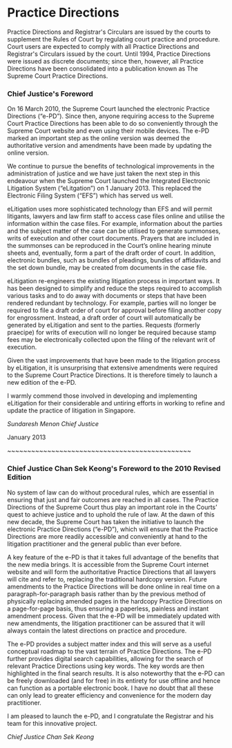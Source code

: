 # Practice Directions
Practice Directions and Registrar's Circulars are issued by the courts to supplement the Rules of Court by regulating court practice and procedure. Court users are expected to comply with all Practice Directions and Registrar's Circulars issued by the court. Until 1994, Practice Directions were issued as discrete documents; since then, however, all Practice Directions have been consolidated into a publication known as The Supreme Court Practice Directions.

###  Chief Justice's Foreword

On 16 March 2010, the Supreme Court launched the electronic Practice Directions (“e-PD”). Since then, anyone requiring access to the Supreme Court Practice Directions has been able to do so conveniently through the Supreme Court website and even using their mobile devices. The e-PD marked an important step as the online version was deemed the authoritative version and amendments have been made by updating the online version.

We continue to pursue the benefits of technological improvements in the administration of justice and we have just taken the next step in this endeavour when the Supreme Court launched the Integrated Electronic Litigation System (“eLitgation”) on 1 January 2013. This replaced the Electronic Filing System (“EFS”) which has served us well.

eLitigation uses more sophisticated technology than EFS and will permit litigants, lawyers and law firm staff to access case files online and utilise the information within the case files. For example, information about the parties and the subject matter of the case can be utilised to generate summonses, writs of execution and other court documents. Prayers that are included in the summonses can be reproduced in the Court’s online hearing minute sheets and, eventually, form a part of the draft order of court. In addition, electronic bundles, such as bundles of pleadings, bundles of affidavits and the set down bundle, may be created from documents in the case file.

eLitigation re-engineers the existing litigation process in important ways. It has been designed to simplify and reduce the steps required to accomplish various tasks and to do away with documents or steps that have been rendered redundant by technology. For example, parties will no longer be required to file a draft order of court for approval before filing another copy for engrossment. Instead, a draft order of court will automatically be generated by eLitigation and sent to the parties. Requests (formerly praecipe) for writs of execution will no longer be required because stamp fees may be electronically collected upon the filing of the relevant writ of execution.

Given the vast improvements that have been made to the litigation process by eLitigation, it is unsurprising that extensive amendments were required to the Supreme Court Practice Directions. It is therefore timely to launch a new edition of the e-PD.

I warmly commend those involved in developing and implementing eLitigation for their considerable and untiring efforts in working to refine and update the practice of litigation in Singapore.

_Sundaresh Menon_
_Chief Justice_

January 2013

\~~~~~~~~~~~~~~~~~~~~~~~~~~~~~~~~~~~~~~~~~~~~~~

### Chief Justice Chan Sek Keong's Foreword to the 2010 Revised Edition

No system of law can do without procedural rules, which are essential in ensuring that just and fair outcomes are reached in all cases. The Practice Directions of the Supreme Court thus play an important role in the Courts’ quest to achieve justice and to uphold the rule of law. At the dawn of this new decade, the Supreme Court has taken the initiative to launch the electronic Practice Directions (“e-PD”), which will ensure that the Practice Directions are more readily accessible and conveniently at hand to the litigation practitioner and the general public than ever before.

A key feature of the e-PD is that it takes full advantage of the benefits that the new media brings. It is accessible from the Supreme Court internet website and will form the authoritative Practice Directions that all lawyers will cite and refer to, replacing the traditional hardcopy version. Future amendments to the Practice Directions will be done online in real time on a paragraph-for-paragraph basis rather than by the previous method of physically replacing amended pages in the hardcopy Practice Directions on a page-for-page basis, thus ensuring a paperless, painless and instant amendment process. Given that the e-PD will be immediately updated with new amendments, the litigation practitioner can be assured that it will always contain the latest directions on practice and procedure.

The e-PD provides a subject matter index and this will serve as a useful conceptual roadmap to the vast terrain of Practice Directions. The e-PD further provides digital search capabilities, allowing for the search of relevant Practice Directions using key words. The key words are then highlighted in the final search results. It is also noteworthy that the e-PD can be freely downloaded (and for free) in its entirety for use offline and hence can function as a portable electronic book. I have no doubt that all these can only lead to greater efficiency and convenience for the modern day practitioner.

I am pleased to launch the e-PD, and I congratulate the Registrar and his team for this innovative project.

_Chief Justice Chan Sek Keong_

